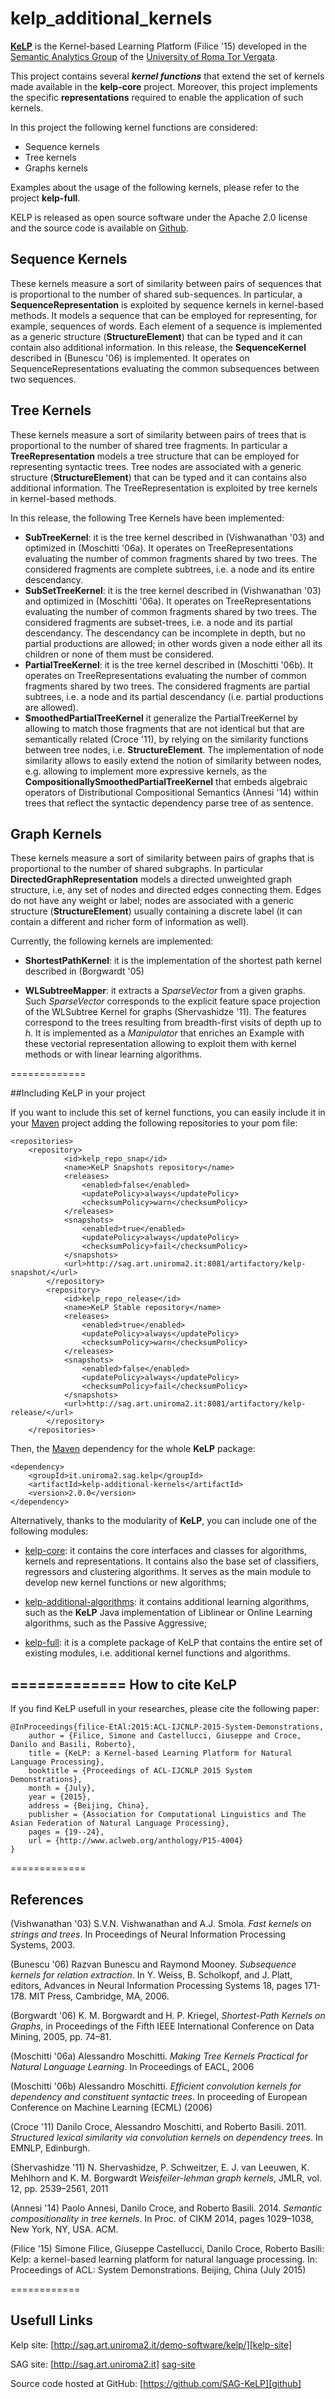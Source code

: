 kelp_additional_kernels
=========

 [**KeLP**][kelp-site] is the Kernel-based Learning Platform (Filice '15) developed in the [Semantic Analytics Group][sag-site] of the [University of Roma Tor Vergata][uniroma2-site]. 

This project contains several ***kernel functions*** that extend the set of kernels made available in the **kelp-core** project. Moreover, this project implements the specific **representations** required to enable the application of such kernels.

In this project the following kernel functions are considered: 

* Sequence kernels
* Tree kernels
* Graphs kernels

Examples about the usage of the following kernels, please refer to the project **kelp-full**.

KELP is released as open source software under the Apache 2.0 license and the source code is available on [Github][github].


Sequence Kernels
----------------
These kernels measure a sort of similarity between pairs of sequences that is proportional to the number of shared sub-sequences. In particular, a **SequenceRepresentation** is exploited by sequence kernels in kernel-based methods. It models a sequence that can be employed for representing, for example, sequences of words. Each element of a sequence is implemented as a generic structure (**StructureElement**) that can be typed and it can contain also additional information. In this release, the **SequenceKernel** described in (Bunescu '06) is implemented. It operates on SequenceRepresentations evaluating the common subsequences between two sequences.


Tree Kernels
------------
These kernels measure a sort of similarity between pairs of trees that is proportional to the number of shared tree fragments. In particular a **TreeRepresentation** models a tree structure that can be employed for representing syntactic trees. Tree nodes are associated with a generic structure (**StructureElement**) that can be typed and it can contains also additional information. The TreeRepresentation is exploited by tree kernels in kernel-based methods.

In this release, the following Tree Kernels have been implemented:

* **SubTreeKernel**: it is the tree kernel described in (Vishwanathan '03) and optimized in (Moschitti '06a). It operates on TreeRepresentations evaluating the number of common fragments shared by two trees. The considered fragments are complete subtrees, i.e. a node and its entire descendancy.
* **SubSetTreeKernel**: it is the tree kernel described in (Vishwanathan '03) and optimized in (Moschitti '06a). It operates on TreeRepresentations evaluating the number of common fragments shared by two trees. The considered fragments are subset-trees, i.e. a node and its partial descendancy. The descendancy can be incomplete in depth, but no partial productions are allowed; in other words given a node either all its children or none of them must be considered.
* **PartialTreeKernel**: it is the tree kernel described in (Moschitti '06b). It operates on TreeRepresentations evaluating the number of common fragments shared by two trees. The considered fragments are partial subtrees, i.e. a node and its partial descendancy (i.e. partial productions are allowed).
* **SmoothedPartialTreeKernel**  it generalize the PartialTreeKernel by allowing to match those fragments that are not identical but that are semantically related (Croce '11), by relying on the similarity functions between tree nodes, i.e. **StructureElement**. The implementation of node similarity allows to easily extend the notion of similarity between nodes, e.g. allowing to implement more expressive kernels, as the **CompositionallySmoothedPartialTreeKernel** that embeds algebraic operators of Distributional Compositional Semantics (Annesi '14) within trees that reflect the syntactic dependency parse tree of as sentence.


Graph Kernels
-------------
These kernels measure a sort of similarity between pairs of graphs that is proportional to the number of shared subgraphs. In particular **DirectedGraphRepresentation** models a directed unweighted graph structure, i.e, any set of nodes and directed edges connecting them. Edges do not have any weight or label; nodes are associated with a generic structure (**StructureElement**) usually containing a discrete label (it can contain a different and richer form of information as well).

Currently, the following kernels are implemented:

* **ShortestPathKernel**: it is the implementation of the shortest path kernel described in (Borgwardt '05)

* **WLSubtreeMapper**: it extracts a _SparseVector_ from a given graphs. Such _SparseVector_ corresponds to the explicit feature space projection of the WLSubtree Kernel for graphs (Shervashidze '11). The features correspond to the trees resulting from breadth-first visits of depth up to _h_. It is implemented as a _Manipulator_ that enriches an Example with these vectorial representation allowing to exploit them with kernel methods or with linear learning algorithms. 


=============

##Including KeLP in your project

If you want to include this set of kernel functions, you can  easily include it in your [Maven][maven-site] project adding the following repositories to your pom file:

```
<repositories>
	<repository>
			<id>kelp_repo_snap</id>
			<name>KeLP Snapshots repository</name>
			<releases>
				<enabled>false</enabled>
				<updatePolicy>always</updatePolicy>
				<checksumPolicy>warn</checksumPolicy>
			</releases>
			<snapshots>
				<enabled>true</enabled>
				<updatePolicy>always</updatePolicy>
				<checksumPolicy>fail</checksumPolicy>
			</snapshots>
			<url>http://sag.art.uniroma2.it:8081/artifactory/kelp-snapshot/</url>
		</repository>
		<repository>
			<id>kelp_repo_release</id>
			<name>KeLP Stable repository</name>
			<releases>
				<enabled>true</enabled>
				<updatePolicy>always</updatePolicy>
				<checksumPolicy>warn</checksumPolicy>
			</releases>
			<snapshots>
				<enabled>false</enabled>
				<updatePolicy>always</updatePolicy>
				<checksumPolicy>fail</checksumPolicy>
			</snapshots>
			<url>http://sag.art.uniroma2.it:8081/artifactory/kelp-release/</url>
		</repository>
	</repositories>
```

Then, the [Maven][maven-site] dependency for the whole **KeLP** package:

```
<dependency>
    <groupId>it.uniroma2.sag.kelp</groupId>
    <artifactId>kelp-additional-kernels</artifactId>
    <version>2.0.0</version>
</dependency>
```


Alternatively, thanks to the modularity of **KeLP**, you can include one of the following modules:

* [kelp-core](https://github.com/SAG-KeLP/kelp-core): it contains the core interfaces and classes for algorithms, kernels and representations. It contains also the base set of classifiers, regressors and clustering algorithms. It serves as the main module to develop new kernel functions or new algorithms;

* [kelp-additional-algorithms](https://github.com/SAG-KeLP/kelp-additional-algorithms): it contains additional learning algorithms, such as the **KeLP** Java implementation of Liblinear or Online Learning algorithms, such as the Passive Aggressive;

* [kelp-full](https://github.com/SAG-KeLP/kelp-full): it is a complete package of KeLP that contains the entire set of existing modules, i.e. additional  kernel functions and algorithms.

=============
How to cite KeLP
----------------
If you find KeLP usefull in your researches, please cite the following paper:

```
@InProceedings{filice-EtAl:2015:ACL-IJCNLP-2015-System-Demonstrations,
	author = {Filice, Simone and Castellucci, Giuseppe and Croce, Danilo and Basili, Roberto},
	title = {KeLP: a Kernel-based Learning Platform for Natural Language Processing},
	booktitle = {Proceedings of ACL-IJCNLP 2015 System Demonstrations},
	month = {July},
	year = {2015},
	address = {Beijing, China},
	publisher = {Association for Computational Linguistics and The Asian Federation of Natural Language Processing},
	pages = {19--24},
	url = {http://www.aclweb.org/anthology/P15-4004}
}
```
=============

References
----------
 
(Vishwanathan '03) S.V.N. Vishwanathan and A.J. Smola. _Fast kernels on strings and trees_. In Proceedings of Neural Information Processing Systems, 2003.


(Bunescu '06) Razvan Bunescu and Raymond Mooney. _Subsequence kernels for relation extraction_. In Y. Weiss, B. Scholkopf, and J. Platt, editors, Advances in Neural Information Processing Systems 18, pages 171-178. MIT Press, Cambridge, MA, 2006.


(Borgwardt '06) K. M. Borgwardt and H. P. Kriegel, _Shortest-Path Kernels on Graphs_, in Proceedings of the Fifth IEEE International Conference on Data Mining, 2005, pp. 74–81.

(Moschitti '06a) Alessandro Moschitti. _Making Tree Kernels Practical for Natural Language Learning_. In Proceedings of EACL, 2006

(Moschitti '06b) Alessandro Moschitti. _Efficient convolution kernels for dependency and constituent syntactic trees_. In proceeding of European Conference on Machine Learning (ECML) (2006)

(Croce '11) Danilo Croce, Alessandro Moschitti, and Roberto Basili. 2011. _Structured lexical similarity via convolution kernels on dependency trees_. In EMNLP, Edinburgh.

(Shervashidze '11) N. Shervashidze, P. Schweitzer, E. J. van Leeuwen, K. Mehlhorn and K. M. Borgwardt _Weisfeiler-lehman graph kernels_, JMLR, vol. 12, pp. 2539–2561, 2011

(Annesi '14) Paolo Annesi, Danilo Croce, and Roberto Basili. 2014. _Semantic compositionality in tree kernels_. In Proc. of CIKM 2014, pages 1029–1038, New York, NY, USA. ACM.

(Filice '15) Simone Filice, Giuseppe Castellucci, Danilo Croce, Roberto Basili: Kelp: a kernel-based learning platform for natural language processing. In: Proceedings of ACL: System Demonstrations. Beijing, China (July 2015)

============

Usefull Links
-------------

Kelp site: [http://sag.art.uniroma2.it/demo-software/kelp/][kelp-site]

SAG site: [http://sag.art.uniroma2.it] [sag-site]

Source code hosted at GitHub: [https://github.com/SAG-KeLP][github]

[sag-site]: http://sag.art.uniroma2.it "SAG site"
[uniroma2-site]: http://www.uniroma2.it "University of Roma Tor Vergata"
[kelp-site]: http://sag.art.uniroma2.it/demo-software/kelp/
[maven-site]: http://maven.apache.org "Apache Maven"
[github]: https://github.com/SAG-KeLP

